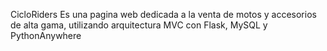 CicloRiders
Es una pagina web dedicada a la venta de motos y accesorios de alta gama, utilizando arquitectura MVC con Flask, MySQL y PythonAnywhere